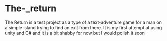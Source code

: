 # The-_return
The Return is a test project as a type of a text-adventure game for a man on a simple island trying to find an exit from there. It is my first attempt at using unity and C# and it is a bit shabby for now but I would polish it soon
